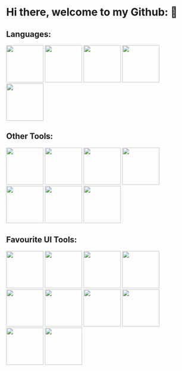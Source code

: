 # Hi there, welcome to my Github: 👋

## Languages:
<div>
  <img src = "https://static-00.iconduck.com/assets.00/typescript-plain-icon-256x256-ypojgpyj.png" width = "100" height = "100">
<img src = "https://upload.wikimedia.org/wikipedia/commons/6/6a/JavaScript-logo.png" width = "100" height = "100">
<img src = "https://cdn.freebiesupply.com/logos/large/2x/java-logo-svg-vector.svg" width = "100" height = "100">
<img src = "https://encrypted-tbn0.gstatic.com/images?q=tbn:ANd9GcRIHmPpA_46SFLpKbBsJb8bag-LFSL7bw_oNw&s" width = "100" height = "100">
<img src = "https://cdn.freebiesupply.com/logos/large/2x/python-5-logo-png-transparent.png" width = "100" height = "100">
</div>


## Other Tools:
<div>
  <img src = "https://static-00.iconduck.com/assets.00/nextjs-icon-512x512-y563b8iq.png" width = "100" height = "100">
  <img src = "https://upload.wikimedia.org/wikipedia/commons/thumb/f/f1/Vitejs-logo.svg/1039px-Vitejs-logo.svg.png" width = "100" height = "100">
  <img src = "https://seeklogo.com/images/S/supabase-logo-DCC676FFE2-seeklogo.com.png" width = "100" height = "100">
  <img src = "https://upload.wikimedia.org/wikipedia/commons/thumb/2/29/Postgresql_elephant.svg/1985px-Postgresql_elephant.svg.png" width = "100" height = "100">
  <img src = "https://1000logos.net/wp-content/uploads/2020/08/MySQL-Logo.png" width = "100" height = "100">
  <img src = "https://uxwing.com/wp-content/themes/uxwing/download/brands-and-social-media/flask-logo-icon.png" width = "100" height = "100">
  <img src = "https://www.gstatic.com/devrel-devsite/prod/v8c8ec5f90d3e078ddd668309d42cb633e54798872586821a55652000226f878b/firebase/images/touchicon-180.png" width = "100" height = "100">
</div>

## Favourite UI Tools:
<div>
  <img src = "https://encrypted-tbn0.gstatic.com/images?q=tbn:ANd9GcQNhoXisDruJMDAq3Ltd-wuaMW2lGxck9wAKw&s" height = "100">
  <img src = "https://user-images.githubusercontent.com/25181517/190887639-d0ba4ec9-ddbe-45dd-bea1-4db83846503e.png" width = "100" height = "100">
  <img src = "https://avatars.githubusercontent.com/u/139895814?s=280&v=4" width = "100" height = "100">
  <img src = "https://raw.githubusercontent.com/saadeghi/daisyui-images/master/images/daisyui-logo/favicon-192.png" width = "100" height = "100">
  <img src = "https://encrypted-tbn0.gstatic.com/images?q=tbn:ANd9GcT9N_B65ddyyYPaBZS4HJIl9oInpnHYzIMgKQ&s" width = "100" height = "100">
  <img src = "https://gsap.com/community/uploads/monthly_2020_03/tweenmax.png.cf27916e926fbb328ff214f66b4c8429.png" width = "100" height = "100">
  <img src = "https://global.discourse-cdn.com/standard17/uploads/threejs/original/2X/e/e4f86d2200d2d35c30f7b1494e96b9595ebc2751.png" width = "100" height = "100">
  <img src = "https://user-images.githubusercontent.com/25181517/189715289-df3ee512-6eca-463f-a0f4-c10d94a06b2f.png" width = "100" height = "100">
</div>

<img src = "" width = "100" height = "100">
<img src = "" width = "100" height = "100">




